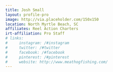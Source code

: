 ```yaml
---
title: Josh Small
layout: profile-pro
image: http://via.placeholder.com/150x150
location: North Myrtle Beach, SC
affiliates: Reel Action Charters
irt-affiliation: Pro Staff
# links:
#     instagram: /#instagram
#     twitter: /#twitter
#     facebook: /#facebook
#     pinterest: /#pinterest
#     website: http://www.meathogfishing.com/
---
```

